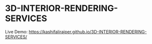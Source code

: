 # 3D-INTERIOR-RENDERING-SERVICES

Live Demo: https://kashifalirajper.github.io/3D-INTERIOR-RENDERING-SERVICES/
